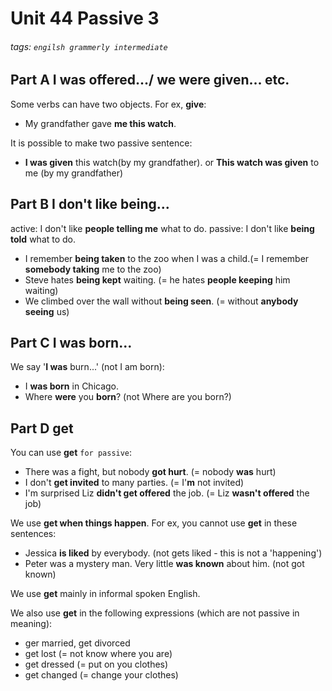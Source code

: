 # Unit 44 Passive 3
###### tags: `engilsh grammerly intermediate`

## Part A I was offered.../ we were given... etc.
Some verbs can have two objects. For ex, **give**:
- My grandfather gave **me this watch**.

It is possible to make two passive sentence:
- **I was given** this watch(by my grandfather). or **This watch was given** to me (by my grandfather)

## Part B I don't like being...
active: I don't like **people telling me** what to do.
passive: I don't like **being told** what to do.
- I remember **being taken** to the zoo when I was a child.(= I remember **somebody taking** me to the zoo)
- Steve hates **being kept** waiting. (= he hates **people keeping** him waiting)
- We climbed over the wall without **being seen**. (= without **anybody seeing** us)

## Part C I was born...
We say '**I was** burn...' (not I am born):
- I **was born** in Chicago.
- Where **were** you **born**? (not Where are you born?)

## Part D get
You can use **get** `for passive`:
- There was a fight, but nobody **got hurt**. (= nobody **was** hurt)
- I don't **get invited** to many parties. (= I'**m** not invited)
- I'm surprised Liz **didn't get offered** the job. (= Liz **wasn't offered** the job)

We use **get when things happen**. For ex, you cannot use **get** in these sentences:
- Jessica **is liked** by everybody. (not gets liked - this is not a 'happening')
- Peter was a mystery man. Very little **was known** about him. (not got known)

We use **get** mainly in informal spoken English.

We also use **get** in the following expressions (which are not passive in meaning):
- ger married, get divorced
- get lost (= not know where you are)
- get dressed (= put on you clothes)
- get changed (= change your clothes)



